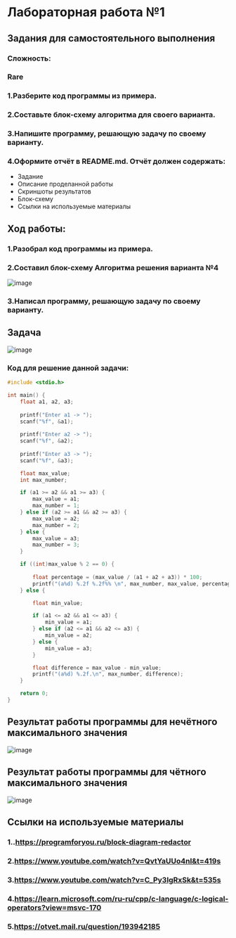 # Лабораторная работа №1
## Задания для самостоятельного выполнения
### Сложность:
### Rare
### 1.Разберите код программы из примера.
### 2.Составьте блок-схему алгоритма для своего варианта.
### 3.Напишите программу, решающую задачу по своему варианту.
### 4.Оформите отчёт в README.md. Отчёт должен содержать:
* Задание
* Описание проделанной работы
* Скриншоты результатов
* Блок-схему
* Ссылки на используемые материалы
## Ход работы:
### 1.Разобрал код программы из примера.
### 2.Составил блок-схему Алгоритма решения варианта №4
![image](https://github.com/zbtka/programming/assets/144006033/3c3a053b-c751-4a77-bc9e-e1eb7b169f86)
### 3.Написал программу, решающую задачу по своему варианту.
## Задача
![image](https://github.com/zbtka/programming/assets/144006033/8fa1e650-2ae3-4baa-ad1c-cb8cf60b4044)
### Код для решение данной задачи:
```c
#include <stdio.h>

int main() {
    float a1, a2, a3;
    
    printf("Enter a1 -> ");
    scanf("%f", &a1);
    
    printf("Enter a2 -> ");
    scanf("%f", &a2);
    
    printf("Enter a3 -> ");
    scanf("%f", &a3);

    float max_value;
    int max_number;

    if (a1 >= a2 && a1 >= a3) {
        max_value = a1;
        max_number = 1;
    } else if (a2 >= a1 && a2 >= a3) {
        max_value = a2;
        max_number = 2;
    } else {
        max_value = a3;
        max_number = 3;
    }

    if ((int)max_value % 2 == 0) {
    	
        float percentage = (max_value / (a1 + a2 + a3)) * 100;
        printf("(a%d) %.2f %.2f%% \n", max_number, max_value, percentage);
    } else {

        float min_value;

        if (a1 <= a2 && a1 <= a3) {
            min_value = a1;
        } else if (a2 <= a1 && a2 <= a3) {
            min_value = a2;
        } else {
            min_value = a3;
        }

        float difference = max_value - min_value;
        printf("(a%d) %.2f.\n", max_number, difference);
    }

    return 0;
}
```
## Результат работы программы для нечётного максимального значения 
![image](https://github.com/zbtka/programming/assets/144006033/ca76903a-a26a-454a-84dd-314ebc2bda59)
## Результат работы программы для чётного максимального значения
![image](https://github.com/zbtka/programming/assets/144006033/40e7f1b8-1148-4739-849d-d1ca72549c54)
## Cсылки на используемые материалы

### 1..https://programforyou.ru/block-diagram-redactor

### 2.https://www.youtube.com/watch?v=QvtYaUUo4nI&t=419s

### 3.https://www.youtube.com/watch?v=C_Py3IgRxSk&t=535s

### 4.https://learn.microsoft.com/ru-ru/cpp/c-language/c-logical-operators?view=msvc-170

### 5.https://otvet.mail.ru/question/193942185
